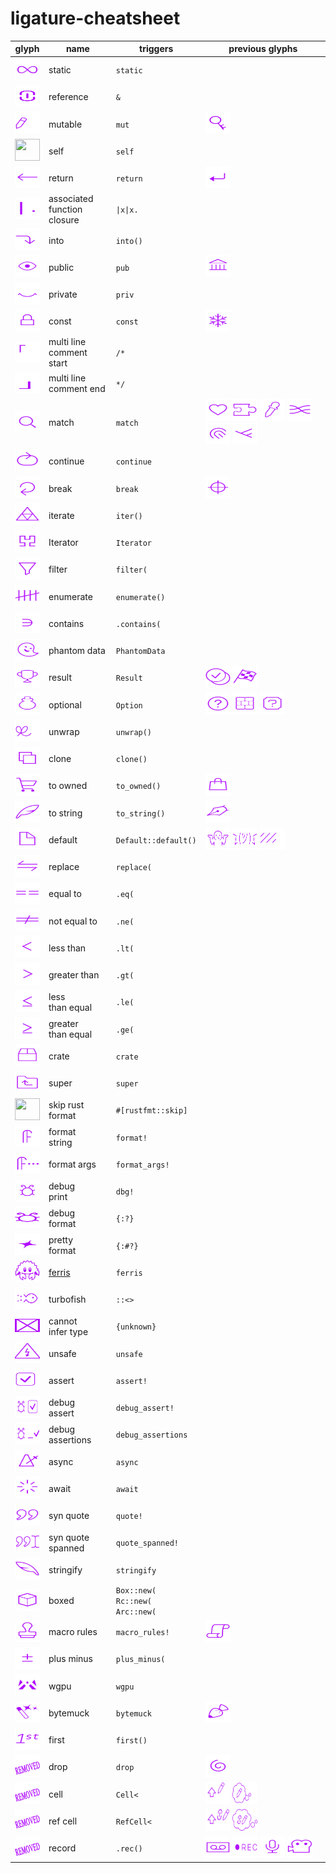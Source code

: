 # ligature-cheatsheet

| glyph | name | triggers | previous glyphs |
|---|---|---|---|
| <img src="svg/infinity_fix.svg" height=35 width=40 /> | static | `static` |  |
| <img src="svg/link.svg" height=35 width=40 /> | reference | `&` |  |
| <img src="svg/pencil_eraser_small.svg" height=35 width=40 /> | mutable | `mut` | <img src="svg/mutable_key.svg" height=35 width=40 /> |
| <img src="svg/self_circle_fill.svg" height=35 width=40 /> | self | `self` | |
| <img src="svg/return_straight.svg" height=35 width=40 /> | return | `return` | <img src="svg/return_simple.svg" height=35 width=40 /> |
| <img src="svg/bar_dot.svg" height=35 width=40 /> | associated <br>function closure | `\|x\|x.` | |
| <img src="svg/arrow_into_long.svg" height=35 width=40 /> | into | `into()` |  |
| <img src="svg/eye_open_new.svg" height=35 width=40 /> | public | `pub` | <img src="svg/library_small_thin.svg" height=35 width=40 /> |
| <img src="svg/eye_closed_thin3.svg" height=35 width=40 /> | private | `priv` |  |
| <img src="svg/const_lock.svg" height=35 width=40 /> | const | `const` | <img src="svg/snowflake.svg" height=35 width=40 /> |
| <img src="svg/inl_comment_left3.svg" height=35 width=40 /> | multi line <br>comment start | `/*` |  |
| <img src="svg/inl_comment_right3.svg" height=35 width=40 /> | multi line <br>comment end | `*/` |  |
| <img src="svg/magnifyer.svg" height=35 width=40 /> | match | `match` | <img src="svg/heart.svg" height=35 width=40 /> <img src="svg/jiggie.svg" height=35 width=40 /> <img src="svg/pipette_alt.svg" height=35 width=40 /> <img src="svg/rewire.svg" height=35 width=40 /> <img src="svg/fingerprint_full.svg" height=35 width=40 /> <img src="svg/match_branch3.svg" height=35 width=40 /> |
| <img src="svg/continue_oval.svg" height=35 width=40 /> | continue | `continue` |  |
| <img src="svg/exit_loop_arrow.svg" height=35 width=40 /> | break | `break` | <img src="svg/coda_circle.svg" height=35 width=40 /> |
| <img src="svg/triforce.svg" height=35 width=40 /> | iterate | `iter()` |  |
| <img src="svg/hilbert.svg" height=35 width=40 /> | Iterator | `Iterator` |  |
| <img src="svg/filter.svg" height=35 width=40 /> | filter | `filter(` |  |
| <img src="svg/count_five.svg" height=35 width=40 /> | enumerate | `enumerate()` |  |
| <img src="svg/element_of_left.svg" height=35 width=40 /> | contains | `.contains(` |  |
| <img src="svg/phantom2.svg" height=35 width=40 /> | phantom data | `PhantomData` |  |
| <img src="svg/result_cup2.svg" height=35 width=40 /> | result | `Result` | <img src="svg/circle_result.svg" height=35 width=40 /> <img src="svg/finish_flag.svg" height=35 width=40 /> |
| <img src="svg/empty_bottle5.svg" height=35 width=40 /> | optional | `Option` | <img src="svg/circle_option.svg" height=35 width=40 /> <img src="svg/brick_block.svg" height=35 width=40 /> <img src="svg/question_block.svg" height=35 width=40 /> |
| <img src="svg/unwrap_short2.svg" height=35 width=40 /> | unwrap | `unwrap()` |  |
| <img src="svg/copy_sheets.svg" height=35 width=40 /> | clone | `clone()` |  |
| <img src="svg/shopping_cart3.svg" height=35 width=40 /> | to owned | `to_owned()` | <img src="svg/shopping_bag_simple.svg" height=35 width=40 /> |
| <img src="svg/feather.svg" height=35 width=40 /> | to string | `to_string()` | <img src="svg/pen.svg" height=35 width=40 /> |
| <img src="svg/paper_sheet.svg" height=35 width=40 /> | default | `Default::default()` | <img src="svg/shrug_emoji.svg" height=35 width=40 /> <img src="svg/shrug.svg" height=35 width=40 /> <img src="svg/shaded_small.svg" height=35 width=40 /> |
| <img src="svg/arrow_replace_wide.svg" height=35 width=40 /> | replace | `replace(` |  |
| <img src="svg/equal2x.svg" height=35 width=40 /> | equal to | `.eq(` |  |
| <img src="svg/notequal2x.svg" height=35 width=40 /> | not equal to | `.ne(` |  |
| <img src="svg/less2x.svg" height=35 width=40 /> | less than | `.lt(` |  |
| <img src="svg/greater2x.svg" height=35 width=40 /> | greater than | `.gt(` |  |
| <img src="svg/lequal2x.svg" height=35 width=40 /> | less <br>than equal | `.le(` |  |
| <img src="svg/gequal2x.svg" height=35 width=40 /> | greater <br>than equal | `.ge(` |  |
| <img src="svg/crates_io_crate_thin.svg" height=35 width=40 /> | crate | `crate` |  |
| <img src="svg/folder_up.svg" height=35 width=40 /> | super | `super` |  |
| <img src="svg/no_fmt.svg" height=35 width=40 /> | skip rust <br>format | `#[rustfmt::skip]` |  |
| <img src="svg/format_wide.svg" height=35 width=40 /> | format <br>string | `format!` |  |
| <img src="svg/format_args.svg" height=35 width=40 /> | format args | `format_args!` |  |
| <img src="svg/cute_bug.svg" height=35 width=40 /> | debug <br>print| `dbg!` |  |
| <img src="svg/cute_bug_single_wide.svg" height=35 width=40 /> | debug <br>format| `{:?}` |  |
| <img src="svg/sparkle_single_wide.svg" height=35 width=40 /> | pretty <br>format| `{:#?}` |  |
| <img src="svg/ferris.svg" height=35 width=40 /> | [ferris](https://rustacean.net) | `ferris` | |
| <img src="svg/turbofish.svg" height=35 width=40 /> | turbofish | `::<>` |  |
| <img src="svg/big_x.svg" height=35 width=40 /> | cannot <br>infer type | `{unknown}` |  |
| <img src="svg/unsafe_lightning_triangle.svg" height=35 width=40 /> | unsafe | `unsafe` |  |
| <img src="svg/expect_v3.svg" height=35 width=40 /> | assert | `assert!` |  |
| <img src="svg/debug_assert.svg" height=35 width=40 /> | debug <br>assert | `debug_assert!` |  |
| <img src="svg/debug_assertions_cute_bug.svg" height=35 width=40 /> | debug <br>assertions | `debug_assertions` |  |
| <img src="svg/metronome.svg" height=35 width=40 /> | async | `async` |  |
| <img src="svg/await.svg" height=35 width=40 /> | await | `await` |  |
| <img src="svg/quote.svg" height=35 width=40 /> | syn quote | `quote!` |  |
| <img src="svg/quote_cursor.svg" height=35 width=40 /> | syn quote <br>spanned| `quote_spanned!` |  |
| <img src="svg/feather_flip.svg" height=35 width=40 /> | stringify | `stringify` |  |
| <img src="svg/cube2.svg" height=35 width=40 /> | boxed | `Box::new(` <br>`Rc::new(` <br>`Arc::new(` |  |
| <img src="svg/stamp.svg" height=35 width=40 /> | macro rules | `macro_rules!` | <img src="svg/script.svg" height=35 width=40 /> |
| <img src="svg/plus_minus.svg" height=35 width=40 /> | plus minus | `plus_minus(` | |
| <img src="svg/wgpu.svg" height=35 width=40 /> |  wgpu | `wgpu` | |
| <img src="svg/magic_wand.svg" height=35 width=40 /> |  bytemuck | `bytemuck` | <img src="svg/pastry_bag.svg" height=35 width=40 />  |
| <img src="svg/first.svg" height=35 width=40 /> |  first | `first()` | |
| <img src="svg/no_glpyh.svg" height=35 width=40 /> | drop | `drop` | <img src="svg/spiral.svg" height=35 width=40 /> |
| <img src="svg/no_glpyh.svg" height=35 width=40 /> | cell | `Cell<` | <img src="svg/powerup_mut2.svg" height=35 width=40 /> <img src="svg/cloud_mut.svg" height=35 width=40 /> |
| <img src="svg/no_glpyh.svg" height=35 width=40 /> | ref cell | `RefCell<` | <img src="svg/powerup_refmut2.svg" height=35 width=40 /> <img src="svg/cloud_refmut.svg" height=35 width=40 /> |
| <img src="svg/no_glpyh.svg" height=35 width=40 /> | record | `.rec()` | <img src="svg/casette.svg" height=35 width=40 /> <img src="svg/rec.svg" height=35 width=40 /> <img src="svg/mic.svg" height=35 width=40 /> <img src="svg/camera.svg" height=35 width=40 /> |

